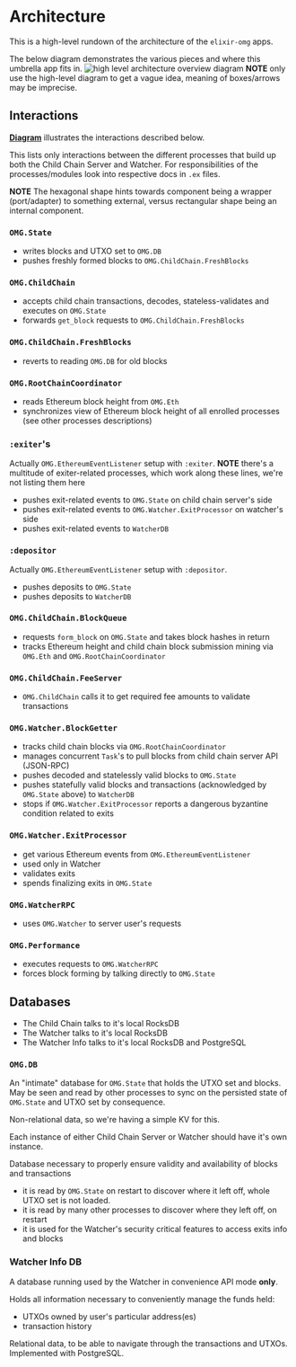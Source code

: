# Architecture

This is a high-level rundown of the architecture of the `elixir-omg` apps.

The below diagram demonstrates the various pieces and where this umbrella app fits in.
![high level architecture overview diagram](assets/architecture_overview.jpg)
**NOTE** only use the high-level diagram to get a vague idea, meaning of boxes/arrows may be imprecise.

## Interactions

**[Diagram](https://docs.google.com/drawings/d/11ugr_VQzqh0afU6NPpHW893jww182POaGE3sYhgm9Gw/edit?usp=sharing)** illustrates the interactions described below.

This lists only interactions between the different processes that build up both the Child Chain Server and Watcher.
For responsibilities of the processes/modules look into respective docs in `.ex` files.

**NOTE** The hexagonal shape hints towards component being a wrapper (port/adapter) to something external, versus rectangular shape being an internal component.

### `OMG.State`

- writes blocks and UTXO set to `OMG.DB`
- pushes freshly formed blocks to `OMG.ChildChain.FreshBlocks`

### `OMG.ChildChain`

- accepts child chain transactions, decodes, stateless-validates and executes on `OMG.State`
- forwards `get_block` requests to `OMG.ChildChain.FreshBlocks`

### `OMG.ChildChain.FreshBlocks`

- reverts to reading `OMG.DB` for old blocks

### `OMG.RootChainCoordinator`

- reads Ethereum block height from `OMG.Eth`
- synchronizes view of Ethereum block height of all enrolled processes (see other processes descriptions)

### `:exiter`'s

Actually `OMG.EthereumEventListener` setup with `:exiter`.
**NOTE** there's a multitude of exiter-related processes, which work along these lines, we're not listing them here

- pushes exit-related events to `OMG.State` on child chain server's side
- pushes exit-related events to `OMG.Watcher.ExitProcessor` on watcher's side
- pushes exit-related events to `WatcherDB`

### `:depositor`

Actually `OMG.EthereumEventListener` setup with `:depositor`.

- pushes deposits to `OMG.State`
- pushes deposits to `WatcherDB`

### `OMG.ChildChain.BlockQueue`

- requests `form_block` on `OMG.State` and takes block hashes in return
- tracks Ethereum height and child chain block submission mining via `OMG.Eth` and `OMG.RootChainCoordinator`

### `OMG.ChildChain.FeeServer`
- `OMG.ChildChain` calls it to get required fee amounts to validate transactions

### `OMG.Watcher.BlockGetter`

- tracks child chain blocks via `OMG.RootChainCoordinator`
- manages concurrent `Task`'s to pull blocks from child chain server API (JSON-RPC)
- pushes decoded and statelessly valid blocks to `OMG.State`
- pushes statefully valid blocks and transactions (acknowledged by `OMG.State` above) to `WatcherDB`
- stops if `OMG.Watcher.ExitProcessor` reports a dangerous byzantine condition related to exits

### `OMG.Watcher.ExitProcessor`

- get various Ethereum events from `OMG.EthereumEventListener`
- used only in Watcher
- validates exits
- spends finalizing exits in `OMG.State`

### `OMG.WatcherRPC`

- uses `OMG.Watcher` to server user's requests

### `OMG.Performance`

- executes requests to `OMG.WatcherRPC`
- forces block forming by talking directly to `OMG.State`

## Databases

- The Child Chain talks to it's local RocksDB
- The Watcher talks to it's local RocksDB
- The Watcher Info talks to it's local RocksDB and PostgreSQL

### `OMG.DB`

An "intimate" database for `OMG.State` that holds the UTXO set and blocks.
May be seen and read by other processes to sync on the persisted state of `OMG.State` and UTXO set by consequence.

Non-relational data, so we're having a simple KV for this.

Each instance of either Child Chain Server or Watcher should have it's own instance.

Database necessary to properly ensure validity and availability of blocks and transactions

- it is read by `OMG.State` on restart to discover where it left off, whole UTXO set is not loaded.
- it is read by many other processes to discover where they left off, on restart
- it is used for the Watcher's security critical features to access exits info and blocks

### Watcher Info DB

A database running used by the Watcher in convenience API mode **only**.

Holds all information necessary to conveniently manage the funds held:
- UTXOs owned by user's particular address(es)
- transaction history

Relational data, to be able to navigate through the transactions and UTXOs.
Implemented with PostgreSQL.

